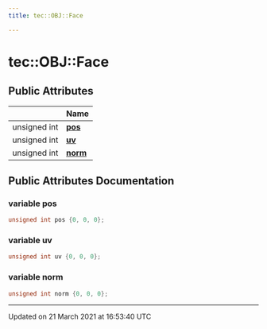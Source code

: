 ```yaml
---
title: tec::OBJ::Face

---
```


# tec::OBJ::Face



## Public Attributes

|                | Name           |
| -------------- | -------------- |
| unsigned int | **[pos](/engine/Classes/structtec_1_1_o_b_j_1_1_face/#variable-pos)**  |
| unsigned int | **[uv](/engine/Classes/structtec_1_1_o_b_j_1_1_face/#variable-uv)**  |
| unsigned int | **[norm](/engine/Classes/structtec_1_1_o_b_j_1_1_face/#variable-norm)**  |

## Public Attributes Documentation

### variable pos

```cpp
unsigned int pos {0, 0, 0};
```


### variable uv

```cpp
unsigned int uv {0, 0, 0};
```


### variable norm

```cpp
unsigned int norm {0, 0, 0};
```


-------------------------------

Updated on 21 March 2021 at 16:53:40 UTC